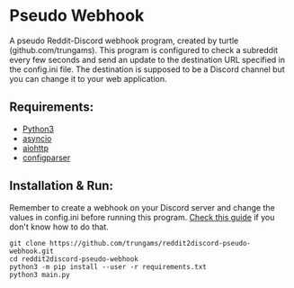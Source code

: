 # Pseudo Webhook

A pseudo Reddit-Discord webhook program, created by turtle (github.com/trungams). This program is configured to check a subreddit every few seconds and send an update to the destination URL specified in the config.ini file. The destination is supposed to be a Discord channel but you can change it to your web application.


## Requirements:
   - [Python3](https://www.python.org/)
   - [asyncio](https://docs.python.org/3/library/asyncio.html)
   - [aiohttp](https://aiohttp.readthedocs.io/en/stable/)
   - [configparser](https://docs.python.org/3/library/configparser.html)


## Installation & Run:
  Remember to create a webhook on your Discord server and change the values in config.ini before running this program. [Check this guide](https://support.discordapp.com/hc/en-us/articles/228383668-Intro-to-Webhooks) if you don't know how to do that.

  ```
  git clone https://github.com/trungams/reddit2discord-pseudo-webhook.git
  cd reddit2discord-pseudo-webhook
  python3 -m pip install --user -r requirements.txt
  python3 main.py
  ```
